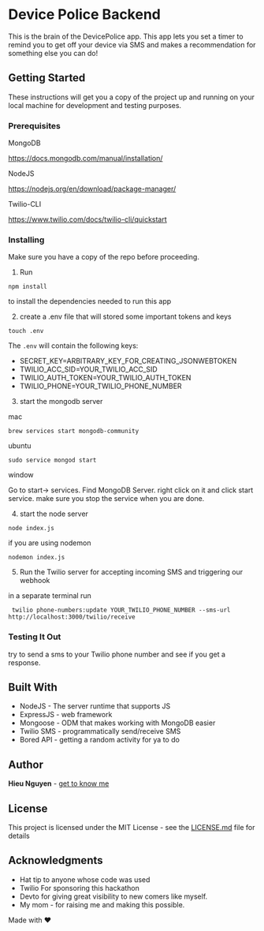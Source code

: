 # Device Police Backend

This is the brain of the DevicePolice app. This app lets you set a timer to remind you to get off your device via SMS and makes a recommendation for something else you can do!

## Getting Started

These instructions will get you a copy of the project up and running on your local machine for development and testing purposes.

### Prerequisites

MongoDB

https://docs.mongodb.com/manual/installation/

NodeJS

https://nodejs.org/en/download/package-manager/

Twilio-CLI

https://www.twilio.com/docs/twilio-cli/quickstart

### Installing

Make sure you have a copy of the repo before proceeding.

1. Run

```
npm install
```

to install the dependencies needed to run this app

2. create a .env file that will stored some important tokens and keys

```
touch .env
```

The `.env` will contain the following keys:

- SECRET_KEY=ARBITRARY_KEY_FOR_CREATING_JSONWEBTOKEN
- TWILIO_ACC_SID=YOUR_TWILIO_ACC_SID
- TWILIO_AUTH_TOKEN=YOUR_TWILIO_AUTH_TOKEN
- TWILIO_PHONE=YOUR_TWILIO_PHONE_NUMBER

3. start the mongodb server

mac

```
brew services start mongodb-community
```

ubuntu

```
sudo service mongod start
```

window

Go to start-> services. Find MongoDB Server. right click on it and click start service. make sure you stop the service when you are done.

4.  start the node server

```
node index.js
```

if you are using nodemon

```
nodemon index.js
```

5. Run the Twilio server for accepting incoming SMS and triggering our webhook

in a separate terminal run

```
 twilio phone-numbers:update YOUR_TWILIO_PHONE_NUMBER --sms-url http://localhost:3000/twilio/receive
```

### Testing It Out

try to send a sms to your Twilio phone number and see if you get a response.

## Built With

- NodeJS - The server runtime that supports JS
- ExpressJS - web framework
- Mongoose - ODM that makes working with MongoDB easier
- Twilio SMS - programmatically send/receive SMS
- Bored API - getting a random activity for ya to do

## Author

**Hieu Nguyen** - [get to know me](https://www.devsurvival.com/about-me/)

## License

This project is licensed under the MIT License - see the [LICENSE.md](LICENSE.md) file for details

## Acknowledgments

- Hat tip to anyone whose code was used
- Twilio For sponsoring this hackathon
- Devto for giving great visibility to new comers like myself.
- My mom - for raising me and making this possible.

Made with :heart:
